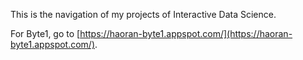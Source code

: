 This is the navigation of my projects of Interactive Data Science.

For Byte1, go to [https://haoran-byte1.appspot.com/](https://haoran-byte1.appspot.com/).
